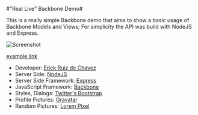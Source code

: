 #"Real Live" Backbone Demo#

This is a really simple Backbone demo that aims to show a basic usage of
Backbone Models and Views; For simplicity the API was build with NodeJS and
Express.

![Screenshot](https://raw.github.com/erickrdch/rlbb/master/screenshots/002.png)

[example link](http://example.com/)

* Developer: [Erick Ruiz de Chavez](http://erickrdch.com)
* Server Side: [NodeJS](http://nodejs.org)
* Server Side Framework: [Express](http://expressjs.com)
* JavaScript Framework: [Backbone](http://backbonejs.org)
* Styles, Dialogs: [Twitter's Bootstrap](http://twitter.github.com/bootstrap/)
* Profile Pictures: [Gravatar](http://gravatar.com/)
* Random Pictures: [Lorem Pixel](http://lorempixel.com/)